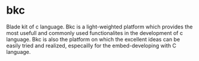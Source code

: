 # bkc
Blade kit of c language. Bkc is a light-weighted platform which provides the most usefull  and commonly used functionalites in the development of c language.   Bkc is also the platform on which the excellent ideas can be  easily tried and realized, especailly for the embed-developing with C language.
